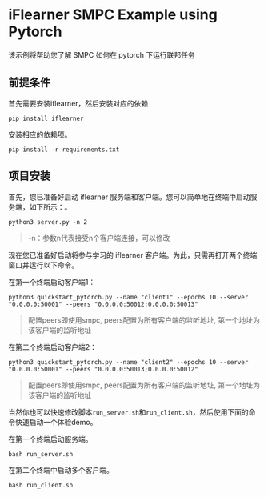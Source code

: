 # iFlearner SMPC Example using Pytorch

该示例将帮助您了解 SMPC 如何在 pytorch 下运行联邦任务

## 前提条件
首先需要安装iflearner，然后安装对应的依赖
```shell
pip install iflearner
```

安装相应的依赖项。
```shell
pip install -r requirements.txt
```

## 项目安装

首先，您已准备好启动 iflearner 服务端和客户端。您可以简单地在终端中启动服务端，如下所示：。
```shell
python3 server.py -n 2
```
> -n：参数n代表接受n个客户端连接，可以修改

现在您已准备好启动将参与学习的 iflearner 客户端。为此，只需再打开两个终端窗口并运行以下命令。

在第一个终端启动客户端1：

```shell
python3 quickstart_pytorch.py --name "client1" --epochs 10 --server "0.0.0.0:50001" --peers "0.0.0.0:50012;0.0.0.0:50013"
```
> 配置peers即使用smpc, peers配置为所有客户端的监听地址, 第一个地址为该客户端的监听地址

在第二个终端启动客户端2：

```shell
python3 quickstart_pytorch.py --name "client2" --epochs 10 --server "0.0.0.0:50001" --peers "0.0.0.0:50013;0.0.0.0:50012"
```
> 配置peers即使用smpc, peers配置为所有客户端的监听地址, 第一个地址为该客户端的监听地址

当然你也可以快速修改脚本`run_server.sh`和`run_client.sh`，然后使用下面的命令快速启动一个体验demo。

在第一个终端启动服务端。
```shell
bash run_server.sh
```

在第二个终端中启动多个客户端。
```shell
bash run_client.sh
```